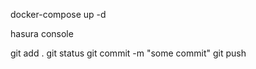 <!-- development -->

docker-compose up -d

hasura console

<!-- push to github -->
<!-- cd hasura/metadata
hasura metadata export
hasura migrate create "init" --from-server --database-name default -->
<!-- in file migrations/default/7777777_init/up.sql  replaced public.gen_random_uuid() with gen_random_uuid -->
<!-- cd ../.. -->
git add .
git status 
git  commit -m "some commit"
git push 
<!-- go to https://github.com/Oleg55/autoria-next-hasura/tree/development and open pull request  --> 

<!-- создать файл миграции с прода хасуры -->
<!-- hasura migrate create "init" --from-server --endpoint https://autorianext.hasura.app --admin-secret VyxjuI9zLQVx5pa15banWW6Wpf4QiBTxthEoxizNeYsDFOVX16sNiETpIPzvrqEd -->

<!-- получаем металанны  с прода хасуры -->

<!-- hasura metadata export --endpoint https://autorianext.hasura.app --admin-secret VyxjuI9zLQVx5pa15banWW6Wpf4QiBTxthEoxizNeYsDFOVX16sNiETpIPzvrqEd -->


<!-- migrations applied -->

<!-- hasura migrate apply --skip-execution --version 1660846240430 --endpoint https://autorianext.hasura.app --admin-secret VyxjuI9zLQVx5pa15banWW6Wpf4QiBTxthEoxizNeYsDFOVX16sNiETpIPzvrqEd  -->